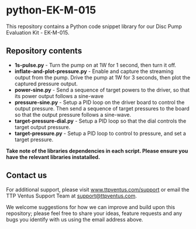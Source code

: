 # python-EK-M-015
This repository contains a Python code snippet library for our Disc Pump Evaluation Kit - EK-M-015.

## Repository contents
* **1s-pulse.py** - Turn the pump on at 1W for 1 second, then turn it off.
* **inflate-and-plot-pressure.py** - Enable and capture the streaming output from the pump. Drive the pump at 1W for 3 seconds, then plot the captured pressure output.
* **power-sine.py** - Send a sequence of target powers to the driver, so that its power output follows a sine-wave
* **pressure-sine.py** - Setup a PID loop on the driver board to control the output pressure. Then send a sequence of target pressures to the board so that the output pressure follows a sine-wave.
* **target-pressure-dial.py** - Setup a PID loop so that the dial controls the target output pressure.
* **target-pressure.py** - Setup a PID loop to control to pressure, and set a target pressure.

**Take note of the libraries dependencies in each script. Please ensure you have the relevant libraries instatalled.**

## Contact us

For additional support, please visit www.ttpventus.com/support or email the TTP Ventus Support Team at [support@ttpventus.com](mailto:support@ttpventus.com). 

We welcome suggestions for how we can improve and build upon this repository; please feel free to share your ideas, feature requests and any bugs you identify with us using the email address above. 
